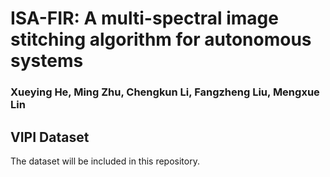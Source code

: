 # ISA-FIR: A multi-spectral image stitching algorithm for autonomous systems
### Xueying He, Ming Zhu, Chengkun Li, Fangzheng Liu, Mengxue Lin

## VIPI Dataset
The dataset will be included in this repository.

